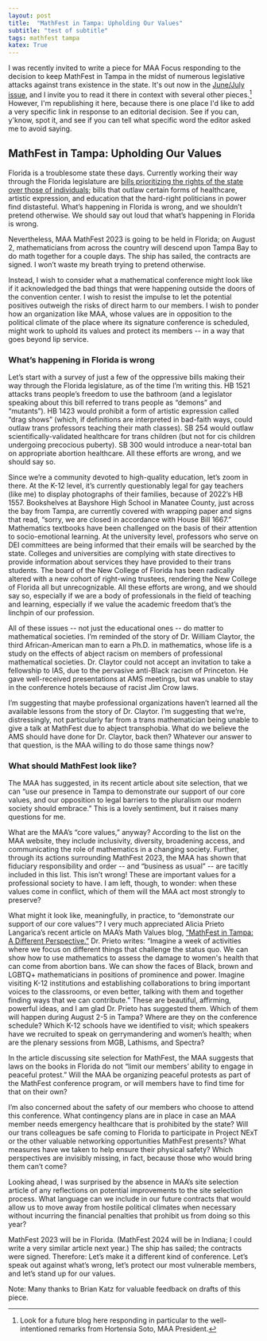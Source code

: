 ```yaml
---
layout: post
title:  "MathFest in Tampa: Upholding Our Values"
subtitle: "test of subtitle"
tags: mathfest tampa
katex: True
---
```


I was recently invited to write a piece for MAA Focus responding to the decision to keep MathFest in Tampa in the midst of numerous legislative attacks against trans existence in the state. It's out now in the [June/July issue](https://www.maa.org/press/periodicals/maa-focus), and I invite you to read it there in context with several other pieces.[^1] However, I'm republishing it here, because there is one place I'd like to add a very specific link in response to an editorial decision. See if you can, y'know, spot it, and see if you can tell what specific word the editor asked me to avoid saying.

## MathFest in Tampa: Upholding Our Values

Florida is a troublesome state these days. Currently working their way through the Florida legislature are [bills prioritizing the rights of the state over those of individuals](https://drwilliamhorne.substack.com/p/why-i-use-the-f-word-and-you-should); bills that outlaw certain forms of healthcare, artistic expression, and education that the hard-right politicians in power find distasteful. What’s happening in Florida is wrong, and we shouldn’t pretend otherwise. We should say out loud that what’s happening in Florida is wrong. 

Nevertheless, MAA MathFest 2023 is going to be held in Florida; on August 2, mathematicians from across the country will descend upon Tampa Bay to do math together for a couple days. The ship has sailed, the contracts are signed. I won’t waste my breath trying to pretend otherwise. 

Instead, I wish to consider what a mathematical conference might look like if it acknowledged the bad things that were happening outside the doors of the convention center. I wish to resist the impulse to let the potential positives outweigh the risks of direct harm to our members. I wish to ponder how an organization like MAA, whose values are in opposition to the political climate of the place where its signature conference is scheduled, might work to uphold its values and protect its members -- in a way that goes beyond lip service.

### What’s happening in Florida is wrong

Let’s start with a survey of just a few of the oppressive bills making their way through the Florida legislature, as of the time I’m writing this. HB 1521 attacks trans people’s freedom to use the bathroom (and a legislator speaking about this bill referred to trans people as “demons” and “mutants”). HB 1423 would prohibit a form of artistic expression called “drag shows” (which, if definitions are interpreted in bad-faith ways, could outlaw trans professors teaching their math classes). SB 254 would outlaw scientifically-validated healthcare for trans children (but not for cis children undergoing precocious puberty). SB 300 would introduce a near-total ban on appropriate abortion healthcare. All these efforts are wrong, and we should say so.
 
Since we’re a community devoted to high-quality education, let’s zoom in there. At the K-12 level, it’s currently questionably legal for gay teachers (like me) to display photographs of their families, because of 2022’s HB 1557. Bookshelves at Bayshore High School in Manatee County, just across the bay from Tampa, are currently covered with wrapping paper and signs that read, “sorry, we are closed in accordance with House Bill 1667.” Mathematics textbooks have been challenged on the basis of their attention to socio-emotional learning. At the university level, professors who serve on DEI committees are being informed that their emails will be searched by the state. Colleges and universities are complying with state directives to provide information about services they have provided to their trans students. The board of the New College of Florida has been radically altered with a new cohort of right-wing trustees, rendering the New College of Florida all but unrecognizable. All these efforts are wrong, and we should say so, especially if we are a body of professionals in the field of teaching and learning, especially if we value the academic freedom that’s the linchpin of our profession.

All of these issues -- not just the educational ones -- do matter to mathematical societies.  I’m reminded of the story of Dr. William Claytor, the third African-American man to earn a Ph.D. in mathematics, whose life is a study on the effects of abject racism on members of professional mathematical societies. Dr. Claytor could not accept an invitation to take a fellowship to IAS, due to the pervasive anti-Black racism of Princeton. He gave well-received presentations at AMS meetings, but was unable to stay in the conference hotels because of racist Jim Crow laws.

I’m suggesting that maybe professional organizations haven’t learned all the available lessons from the story of Dr. Claytor. I’m suggesting that we’re, distressingly, not particularly far from a trans mathematician being unable to give a talk at MathFest due to abject transphobia. What do we believe the AMS should have done for Dr. Claytor, back then? Whatever our answer to that question, is the MAA willing to do those same things now?

### What should MathFest look like?

The MAA has suggested, in its recent article about site selection, that we can “use our presence in Tampa to demonstrate our support of our core values, and our opposition to legal barriers to the pluralism our modern society should embrace.” This is a lovely sentiment, but it raises many questions for me.

What are the MAA’s “core values,” anyway? According to the list on the MAA website, they include inclusivity, diversity, broadening access, and communicating the role of mathematics in a changing society. Further, through its actions surrounding MathFest 2023, the MAA has shown that fiduciary responsibility and order -- and “business as usual” -- are tacitly included in this list. This isn’t wrong! These are important values for a professional society to have. I am left, though, to wonder: when these values come in conflict, which of them will the MAA act most strongly to preserve?

What might it look like, meaningfully, in practice, to “demonstrate our support of our core values”? I very much appreciated Alicia Prieto Langarica’s recent article on MAA’s Math Values blog, [“MathFest in Tampa: A Different Perspective.”](https://www.mathvalues.org/masterblog/mathfest-in-tampa-a-different-perspective) Dr. Prieto writes:
“Imagine a week of activities where we focus on different things that challenge the status quo. We can show how to use mathematics to assess the damage to women's health that can come from abortion bans. We can show the faces of Black, brown and LGBTQ+ mathematicians in positions of prominence and power. Imagine visiting K-12 institutions and establishing collaborations to bring important voices to the classrooms, or even better, talking with them and together finding ways that we can contribute.”
These are beautiful, affirming, powerful ideas, and I am glad Dr. Prieto has suggested them. Which of them will happen during August 2-5 in Tampa? Where are they on the conference schedule? Which K-12 schools have we identified to visit; which speakers have we recruited to speak on gerrymandering and women’s health; when are the plenary sessions from MGB, Lathisms, and Spectra?

In the article discussing site selection for MathFest, the MAA suggests that laws on the books in Florida do not “limit our members’ ability to engage in peaceful protest.” Will the MAA be organizing peaceful protests as part of the MathFest conference program, or will members have to find time for that on their own?

I’m also concerned about the safety of our members who choose to attend this conference. What contingency plans are in place in case an MAA member needs emergency healthcare that is prohibited by the state? Will our trans colleagues be safe coming to Florida to participate in Project NExT or the other valuable networking opportunities MathFest presents? What measures have we taken to help ensure their physical safety? Which perspectives are invisibly missing, in fact, because those who would bring them can’t come?

Looking ahead, I was surprised by the absence in MAA’s site selection article of any reflections on potential improvements to the site selection process. What language can we include in our future contracts that would allow us to move away from hostile political climates when necessary without incurring the financial penalties that prohibit us from doing so this year?

MathFest 2023 will be in Florida. (MathFest 2024 will be in Indiana; I could write a very similar article next year.) The ship has sailed; the contracts were signed. Therefore: Let’s make it a different kind of conference. Let’s speak out against what’s wrong, let’s protect our most vulnerable members, and let’s stand up for our values.

Note: Many thanks to Brian Katz for valuable feedback on drafts of this piece.


[^1]: Look for a future blog here responding in particular to the well-intentioned remarks from Hortensia Soto, MAA President.